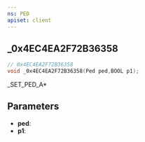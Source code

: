```yaml
---
ns: PED
apiset: client
---
```

## _0x4EC4EA2F72B36358

```c
// 0x4EC4EA2F72B36358
void _0x4EC4EA2F72B36358(Ped ped,BOOL p1);
```

_SET_PED_A*

## Parameters
* **ped**:
* **p1**:



